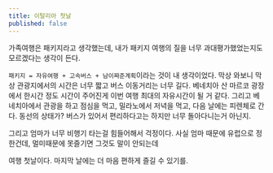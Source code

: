 ```yaml
---
title: 이탈리아 첫날
published: false
---
```


가족여행은 패키지라고 생각했는데, 내가 패키지 여행의 질을 너무 과대평가했었는지도 모르겠다는 생각이 든다.

`패키지 = 자유여행 + 고속버스 + 남이짜준계획`이라는 것이 내 생각이었다. 막상 와보니 막상 관광지에서의 시간은 너무 짧고 버스 이동거리는 너무 길다. 베네치아 산 마르코 광장에서 한시간 정도 시간이 주어진게 이번 여행 최대의 자유시간이 될 거 같다. 그리고 베네치아에서 관광을 하고 점심을 먹고, 밀라노에서 저녁을 먹고, 다음 날에는 피렌체로 간다. 동선의 상태가? 버스가 있어서 편리하다고는 하지만 너무 돌아다니는거 아닌지.

그리고 엄마가 너무 비행기 타는걸 힘들어해서 걱정이다. 사실 엄마 때문에 유럽으로 정한건데, 멀미때문에 못즐기면 그것도 말이 안되는데

여행 첫날이다. 마지막 날에는 더 마음 편하게 즐길 수 있기를.
